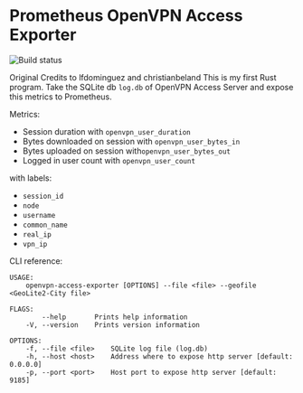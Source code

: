 Prometheus OpenVPN Access Exporter
==================================
![Build status](https://github.com/ebrainte/openvpn-access-exporter/actions/workflows/main.yml/badge.svg)


Original Credits to lfdominguez and christianbeland
This is my first Rust program. Take the SQLite db `log.db` of OpenVPN Access Server and expose this metrics to Prometheus.

Metrics:
  * Session duration with `openvpn_user_duration`
  * Bytes downloaded on session with `openvpn_user_bytes_in`
  * Bytes uploaded on session with`openvpn_user_bytes_out`
  * Logged in user count with `openvpn_user_count`

with labels:
  * `session_id`
  * `node`
  * `username`
  * `common_name`
  * `real_ip`
  * `vpn_ip`

CLI reference:
```
USAGE:
    openvpn-access-exporter [OPTIONS] --file <file> --geofile <GeoLite2-City file>

FLAGS:
        --help       Prints help information
    -V, --version    Prints version information

OPTIONS:
    -f, --file <file>    SQLite log file (log.db)
    -h, --host <host>    Address where to expose http server [default: 0.0.0.0]
    -p, --port <port>    Host port to expose http server [default: 9185]
```
